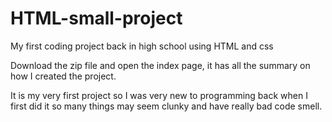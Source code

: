 # HTML-small-project
My first coding project back in high school using HTML and css

Download the zip file and open the index page, it has all the summary on how I created the project.

It is my very first project so I was very new to programming back when I first did it so many things may seem clunky and have really bad code smell.
